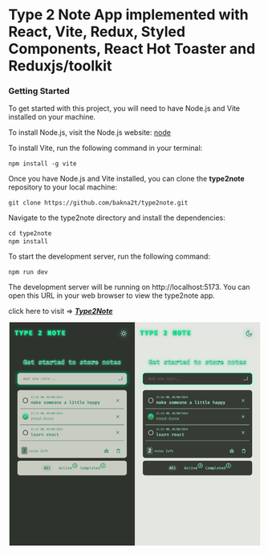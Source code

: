 # Type 2 Note App implemented with React, Vite, Redux, Styled Components, React Hot Toaster and Reduxjs/toolkit

### Getting Started

To get started with this project, you will need to have Node.js and Vite installed on your machine.

To install Node.js, visit the Node.js website: [node](https://nodejs.org)

To install Vite, run the following command in your terminal:

```
npm install -g vite
```

Once you have Node.js and Vite installed, you can clone the **type2note** repository to your local machine:

```
git clone https://github.com/bakna2t/type2note.git
```

Navigate to the type2note directory and install the dependencies:

```
cd type2note
npm install
```

To start the development server, run the following command:

```
npm run dev
```

The development server will be running on http://localhost:5173. You can open this URL in your web browser to view the type2note app.

click here to visit => [_**Type2Note**_](https://type2note.vercel.app/)

<div align="center">
    <p style="width: 500px;">
        <a href="https://type2note.vercel.app/" target="_blank" >
            <img alt="Type 2 Note" src ="./public/images/t2n-readme.png" width="600">
        </a>
    </p>
</div>
